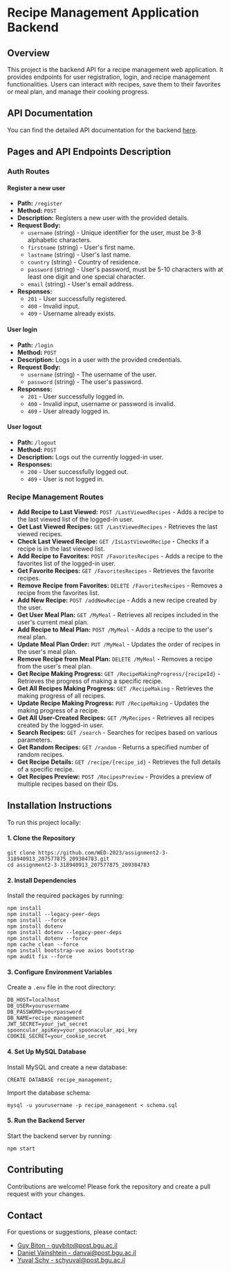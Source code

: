 <h1>Recipe Management Application Backend</h1>

<h2>Overview</h2>

<p>
  This project is the backend API for a recipe management web application. It provides endpoints for user registration, login, and recipe management functionalities. Users can interact with recipes, save them to their favorites or meal plan, and manage their cooking progress.
</p>

<h2>API Documentation</h2>

<p>
  You can find the detailed API documentation for the backend <a href="https://app.swaggerhub.com/apis/GuyBiton/Register/1.0.0">here</a>.
</p>

<h2>Pages and API Endpoints Description</h2>

<h3>Auth Routes</h3>

<h4>Register a new user</h4>

<ul>
  <li><strong>Path:</strong> <code>/register</code></li>
  <li><strong>Method:</strong> <code>POST</code></li>
  <li><strong>Description:</strong> Registers a new user with the provided details.</li>
  <li><strong>Request Body:</strong>
    <ul>
      <li><code>username</code> (string) - Unique identifier for the user, must be 3-8 alphabetic characters.</li>
      <li><code>firstname</code> (string) - User's first name.</li>
      <li><code>lastname</code> (string) - User's last name.</li>
      <li><code>country</code> (string) - Country of residence.</li>
      <li><code>password</code> (string) - User's password, must be 5-10 characters with at least one digit and one special character.</li>
      <li><code>email</code> (string) - User's email address.</li>
    </ul>
  </li>
  <li><strong>Responses:</strong>
    <ul>
      <li><code>201</code> - User successfully registered.</li>
      <li><code>400</code> - Invalid input.</li>
      <li><code>409</code> - Username already exists.</li>
    </ul>
  </li>
</ul>

<h4>User login</h4>

<ul>
  <li><strong>Path:</strong> <code>/login</code></li>
  <li><strong>Method:</strong> <code>POST</code></li>
  <li><strong>Description:</strong> Logs in a user with the provided credentials.</li>
  <li><strong>Request Body:</strong>
    <ul>
      <li><code>username</code> (string) - The username of the user.</li>
      <li><code>password</code> (string) - The user's password.</li>
    </ul>
  </li>
  <li><strong>Responses:</strong>
    <ul>
      <li><code>201</code> - User successfully logged in.</li>
      <li><code>400</code> - Invalid input, username or password is invalid.</li>
      <li><code>409</code> - User already logged in.</li>
    </ul>
  </li>
</ul>

<h4>User logout</h4>

<ul>
  <li><strong>Path:</strong> <code>/logout</code></li>
  <li><strong>Method:</strong> <code>POST</code></li>
  <li><strong>Description:</strong> Logs out the currently logged-in user.</li>
  <li><strong>Responses:</strong>
    <ul>
      <li><code>200</code> - User successfully logged out.</li>
      <li><code>409</code> - User is not logged in.</li>
    </ul>
  </li>
</ul>

<h3>Recipe Management Routes</h3>

<ul>
  <li><strong>Add Recipe to Last Viewed:</strong> <code>POST /LastViewedRecipes</code> - Adds a recipe to the last viewed list of the logged-in user.</li>
  <li><strong>Get Last Viewed Recipes:</strong> <code>GET /LastViewedRecipes</code> - Retrieves the last viewed recipes.</li>
  <li><strong>Check Last Viewed Recipe:</strong> <code>GET /IsLastViewedRecipe</code> - Checks if a recipe is in the last viewed list.</li>
  <li><strong>Add Recipe to Favorites:</strong> <code>POST /FavoritesRecipes</code> - Adds a recipe to the favorites list of the logged-in user.</li>
  <li><strong>Get Favorite Recipes:</strong> <code>GET /FavoritesRecipes</code> - Retrieves the favorite recipes.</li>
  <li><strong>Remove Recipe from Favorites:</strong> <code>DELETE /FavoritesRecipes</code> - Removes a recipe from the favorites list.</li>
  <li><strong>Add New Recipe:</strong> <code>POST /addNewRecipe</code> - Adds a new recipe created by the user.</li>
  <li><strong>Get User Meal Plan:</strong> <code>GET /MyMeal</code> - Retrieves all recipes included in the user's current meal plan.</li>
  <li><strong>Add Recipe to Meal Plan:</strong> <code>POST /MyMeal</code> - Adds a recipe to the user's meal plan.</li>
  <li><strong>Update Meal Plan Order:</strong> <code>PUT /MyMeal</code> - Updates the order of recipes in the user's meal plan.</li>
  <li><strong>Remove Recipe from Meal Plan:</strong> <code>DELETE /MyMeal</code> - Removes a recipe from the user's meal plan.</li>
  <li><strong>Get Recipe Making Progress:</strong> <code>GET /RecipeMakingProgress/{recipeId}</code> - Retrieves the progress of making a specific recipe.</li>
  <li><strong>Get All Recipes Making Progress:</strong> <code>GET /RecipeMaking</code> - Retrieves the making progress of all recipes.</li>
  <li><strong>Update Recipe Making Progress:</strong> <code>PUT /RecipeMaking</code> - Updates the making progress of a recipe.</li>
  <li><strong>Get All User-Created Recipes:</strong> <code>GET /MyRecipes</code> - Retrieves all recipes created by the logged-in user.</li>
  <li><strong>Search Recipes:</strong> <code>GET /search</code> - Searches for recipes based on various parameters.</li>
  <li><strong>Get Random Recipes:</strong> <code>GET /random</code> - Returns a specified number of random recipes.</li>
  <li><strong>Get Recipe Details:</strong> <code>GET /recipe/{recipe_id}</code> - Retrieves the full details of a specific recipe.</li>
  <li><strong>Get Recipes Preview:</strong> <code>POST /RecipesPreview</code> - Provides a preview of multiple recipes based on their IDs.</li>
</ul>

<h2>Installation Instructions</h2>

<p>To run this project locally:</p>

<h4>1. Clone the Repository</h4>

<pre><code>git clone https://github.com/WED-2023/assignment2-3-318940913_207577875_209384783.git
cd assignment2-3-318940913_207577875_209384783
</code></pre>

<h4>2. Install Dependencies</h4>

<p>Install the required packages by running:</p>

<pre><code>npm install
npm install --legacy-peer-deps
npm install --force
npm install dotenv
npm install dotenv --legacy-peer-deps
npm install dotenv --force
npm cache clean --force
npm install bootstrap-vue axios bootstrap
npm audit fix --force
</code></pre>

<h4>3. Configure Environment Variables</h4>

<p>Create a <code>.env</code> file in the root directory:</p>

<pre><code>DB_HOST=localhost
DB_USER=yourusername
DB_PASSWORD=yourpassword
DB_NAME=recipe_management
JWT_SECRET=your_jwt_secret
spooncular_apiKey=your_spoonacular_api_key
COOKIE_SECRET=your_cookie_secret
</code></pre>

<h4>4. Set Up MySQL Database</h4>

<p>Install MySQL and create a new database:</p>

<pre><code>CREATE DATABASE recipe_management;
</code></pre>

<p>Import the database schema:</p>

<pre><code>mysql -u yourusername -p recipe_management &lt; schema.sql
</code></pre>

<h4>5. Run the Backend Server</h4>

<p>Start the backend server by running:</p>

<pre><code>npm start
</code></pre>

<h2>Contributing</h2>

<p>Contributions are welcome! Please fork the repository and create a pull request with your changes.</p>

<h2>Contact</h2>

<p>For questions or suggestions, please contact:</p>

<ul>
  <li><a href="mailto:guybito@post.bgu.ac.il">Guy Biton - guybito@post.bgu.ac.il</a></li>
  <li><a href="mailto:danvai@post.bgu.ac.il">Daniel Vainshtein - danvai@post.bgu.ac.il</a></li>
  <li><a href="mailto:schyuval@post.bgu.ac.il">Yuval Schy - schyuval@post.bgu.ac.il</a></li>
</ul>
